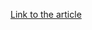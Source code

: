[Link to the article](https://www.sentinelone.com/labs/malvirt-net-virtualization-thrives-in-malvertising-attacks/)
